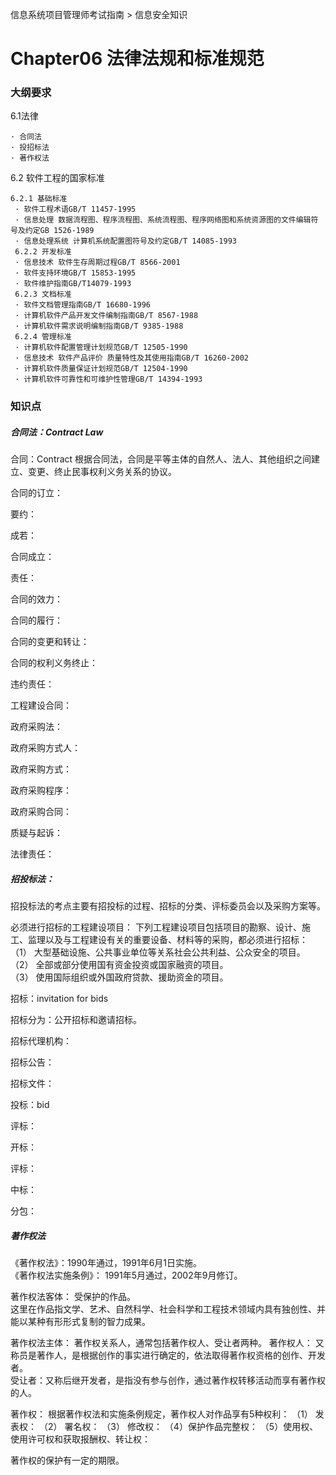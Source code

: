 信息系统项目管理师考试指南 > 信息安全知识

# Chapter06 法律法规和标准规范 

### 大纲要求

6.1法律 

```
· 合同法 
· 投招标法 
· 著作权法 
```

6.2 软件工程的国家标准 

```
6.2.1 基础标准 
 · 软件工程术语GB/T 11457-1995 
 · 信息处理 数据流程图、程序流程图、系统流程图、程序网络图和系统资源图的文件编辑符号及约定GB 1526-1989 
 · 信息处理系统 计算机系统配置图符号及约定GB/T 14085-1993 
 6.2.2 开发标准 
 · 信息技术 软件生存周期过程GB/T 8566-2001 
 · 软件支持环境GB/T 15853-1995 
 · 软件维护指南GB/T14079-1993 
 6.2.3 文档标准 
 · 软件文档管理指南GB/T 16680-1996 
 · 计算机软件产品开发文件编制指南GB/T 8567-1988 
 · 计算机软件需求说明编制指南GB/T 9385-1988 
 6.2.4 管理标准 
 · 计算机软件配置管理计划规范GB/T 12505-1990 
 · 信息技术 软件产品评价 质量特性及其使用指南GB/T 16260-2002 
 · 计算机软件质量保证计划规范GB/T 12504-1990 
 · 计算机软件可靠性和可维护性管理GB/T 14394-1993 
```

### 知识点


##### 合同法：Contract Law

合同：Contract
根据合同法，合同是平等主体的自然人、法人、其他组织之间建立、变更、终止民事权利义务关系的协议。

合同的订立：

要约：

成若：

合同成立：

责任：


合同的效力：

合同的履行：

合同的变更和转让：

合同的权利义务终止：

违约责任：


工程建设合同：




政府采购法：

政府采购方式人：

政府采购方式：

政府采购程序：

政府采购合同：

质疑与起诉：

法律责任：


##### 招投标法：

招投标法的考点主要有招投标的过程、招标的分类、评标委员会以及采购方案等。

必须进行招标的工程建设项目：
下列工程建设项目包括项目的勘察、设计、施工、监理以及与工程建设有关的重要设备、材料等的采购，都必须进行招标：
（1） 大型基础设施、公共事业单位等关系社会公共利益、公众安全的项目。  
（2） 全部或部分使用国有资金投资或国家融资的项目。  
（3） 使用国际组织或外国政府贷款、援助资金的项目。  

招标：invitation for bids

招标分为：公开招标和邀请招标。

招标代理机构：

招标公告：

招标文件：



投标：bid

评标：

开标：

评标：

中标：

分包：


##### 著作权法  

《著作权法》：1990年通过，1991年6月1日实施。   
《著作权法实施条例》： 1991年5月通过，2002年9月修订。  

著作权法客体： 受保护的作品。   
这里在作品指文学、艺术、自然科学、社会科学和工程技术领域内具有独创性、并能以某种有形形式复制的智力成果。

著作权法主体： 著作权关系人，通常包括著作权人、受让者两种。
著作权人： 又称员是著作人，是根据创作的事实进行确定的，依法取得著作权资格的创作、开发者。  
受让者：又称后继开发者，是指没有参与创作，通过著作权转移活动而享有著作权的人。  

著作权：
根据著作权法和实施条例规定，著作权人对作品享有5种权利：
（1） 发表权：
（2） 署名权：
（3） 修改权：
（4）保护作品完整权：
（5）使用权、使用许可权和获取报酬权、转让权：

著作权的保护有一定的期限。










